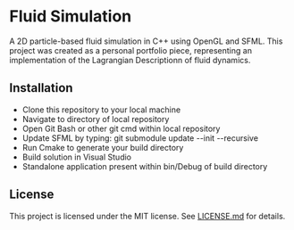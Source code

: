# Fluid Simulation
A 2D particle-based fluid simulation in C++ using OpenGL and SFML. This project was created as a personal portfolio piece, representing an implementation of the Lagrangian Descriptionn of fluid dynamics.

## Installation
  - Clone this repository to your local machine
  - Navigate to directory of local repository
  - Open Git Bash or other git cmd within local repository
  - Update SFML by typing: git submodule update --init --recursive
  - Run Cmake to generate your build directory
  - Build solution in Visual Studio
  - Standalone application present within bin/Debug of build directory

## License
This project is licensed under the MIT license. See [LICENSE.md](LICENSE.md) for details.
